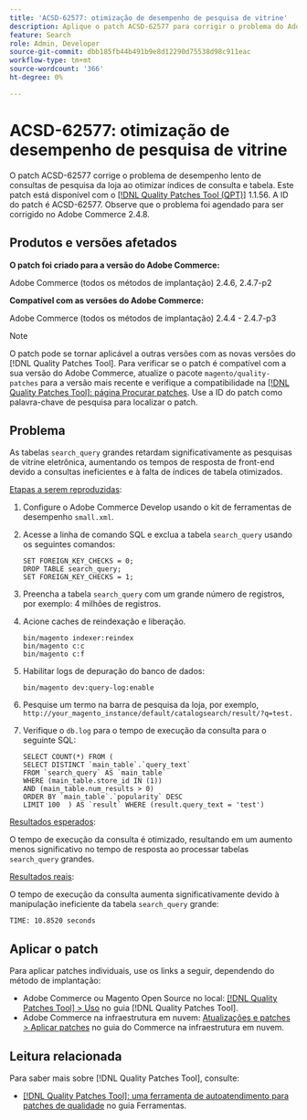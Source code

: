 ```yaml
---
title: 'ACSD-62577: otimização de desempenho de pesquisa de vitrine'
description: Aplique o patch ACSD-62577 para corrigir o problema do Adobe Commerce em que o desempenho de pesquisa da loja é degradado devido à execução lenta da consulta causada por uma tabela "search_query" grande.
feature: Search
role: Admin, Developer
source-git-commit: dbb185fb44b491b9e8d12290d75538d98c911eac
workflow-type: tm+mt
source-wordcount: '366'
ht-degree: 0%

---
```


# ACSD-62577: otimização de desempenho de pesquisa de vitrine

O patch ACSD-62577 corrige o problema de desempenho lento de consultas de pesquisa da loja ao otimizar índices de consulta e tabela. Este patch está disponível com o [[!DNL Quality Patches Tool (QPT)]](/help/tools/quality-patches-tool/quality-patches-tool-to-self-serve-quality-patches.md) 1.1.56. A ID do patch é ACSD-62577. Observe que o problema foi agendado para ser corrigido no Adobe Commerce 2.4.8.

## Produtos e versões afetados

**O patch foi criado para a versão do Adobe Commerce:**

Adobe Commerce (todos os métodos de implantação) 2.4.6, 2.4.7-p2

**Compatível com as versões do Adobe Commerce:**

Adobe Commerce (todos os métodos de implantação) 2.4.4 - 2.4.7-p3

>[!NOTE]
>
>O patch pode se tornar aplicável a outras versões com as novas versões do [!DNL Quality Patches Tool]. Para verificar se o patch é compatível com a sua versão do Adobe Commerce, atualize o pacote `magento/quality-patches` para a versão mais recente e verifique a compatibilidade na [[!DNL Quality Patches Tool]: página Procurar patches](https://experienceleague.adobe.com/tools/commerce-quality-patches/index.html). Use a ID do patch como palavra-chave de pesquisa para localizar o patch.

## Problema

As tabelas `search_query` grandes retardam significativamente as pesquisas de vitrine eletrônica, aumentando os tempos de resposta de front-end devido a consultas ineficientes e à falta de índices de tabela otimizados.

<u>Etapas a serem reproduzidas</u>:

1. Configure o Adobe Commerce Develop usando o kit de ferramentas de desempenho `small.xml`.
1. Acesse a linha de comando SQL e exclua a tabela `search_query` usando os seguintes comandos:

   ```
   SET FOREIGN_KEY_CHECKS = 0;  
   DROP TABLE search_query;  
   SET FOREIGN_KEY_CHECKS = 1;  
   ```

1. Preencha a tabela `search_query` com um grande número de registros, por exemplo: 4 milhões de registros.
1. Acione caches de reindexação e liberação.

   ```
   bin/magento indexer:reindex  
   bin/magento c:c  
   bin/magento c:f  
   ```

1. Habilitar logs de depuração do banco de dados:

   ```
   bin/magento dev:query-log:enable  
   ```

1. Pesquise um termo na barra de pesquisa da loja, por exemplo,
   `http://your_magento_instance/default/catalogsearch/result/?q=test.`
1. Verifique o `db.log` para o tempo de execução da consulta para o seguinte SQL:

   ```
   SELECT COUNT(*) FROM (  
   SELECT DISTINCT `main_table`.`query_text`  
   FROM `search_query` AS `main_table`  
   WHERE (main_table.store_id IN (1))  
   AND (main_table.num_results > 0)  
   ORDER BY `main_table`.`popularity` DESC  
   LIMIT 100  ) AS `result` WHERE (result.query_text = 'test')  
   ```

<u>Resultados esperados</u>:

O tempo de execução da consulta é otimizado, resultando em um aumento menos significativo no tempo de resposta ao processar tabelas `search_query` grandes.

<u>Resultados reais</u>:

O tempo de execução da consulta aumenta significativamente devido à manipulação ineficiente da tabela `search_query` grande:

```
TIME: 10.8520 seconds  
```

## Aplicar o patch

Para aplicar patches individuais, use os links a seguir, dependendo do método de implantação:

* Adobe Commerce ou Magento Open Source no local: [[!DNL Quality Patches Tool] > Uso](/help/tools/quality-patches-tool/usage.md) no guia [!DNL Quality Patches Tool].
* Adobe Commerce na infraestrutura em nuvem: [Atualizações e patches > Aplicar patches](https://experienceleague.adobe.com/docs/commerce-cloud-service/user-guide/develop/upgrade/apply-patches.html) no guia do Commerce na infraestrutura em nuvem.

## Leitura relacionada

Para saber mais sobre [!DNL Quality Patches Tool], consulte:

* [[!DNL Quality Patches Tool]: uma ferramenta de autoatendimento para patches de qualidade](/help/tools/quality-patches-tool/quality-patches-tool-to-self-serve-quality-patches.md) no guia Ferramentas.
